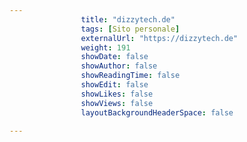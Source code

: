---
                title: "dizzytech.de"
                tags: [Sito personale]
                externalUrl: "https://dizzytech.de"
                weight: 191
                showDate: false
                showAuthor: false
                showReadingTime: false
                showEdit: false
                showLikes: false
                showViews: false
                layoutBackgroundHeaderSpace: false
                ---

